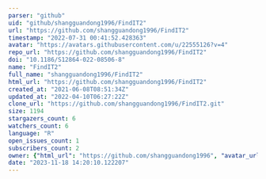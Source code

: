 ```yaml
---
parser: "github"
uid: "github/shangguandong1996/FindIT2"
url: "https://github.com/shangguandong1996/FindIT2"
timestamp: "2022-07-31 00:41:52.428363"
avatar: "https://avatars.githubusercontent.com/u/22555126?v=4"
repo_url: "https://github.com/shangguandong1996/FindIT2"
doi: "10.1186/S12864-022-08506-8"
name: "FindIT2"
full_name: "shangguandong1996/FindIT2"
html_url: "https://github.com/shangguandong1996/FindIT2"
created_at: "2021-06-08T08:51:34Z"
updated_at: "2022-04-10T06:27:22Z"
clone_url: "https://github.com/shangguandong1996/FindIT2.git"
size: 1194
stargazers_count: 6
watchers_count: 6
language: "R"
open_issues_count: 1
subscribers_count: 2
owner: {"html_url": "https://github.com/shangguandong1996", "avatar_url": "https://avatars.githubusercontent.com/u/22555126?v=4", "login": "shangguandong1996", "type": "User"}
date: "2023-11-18 14:20:10.122207"
---
```

